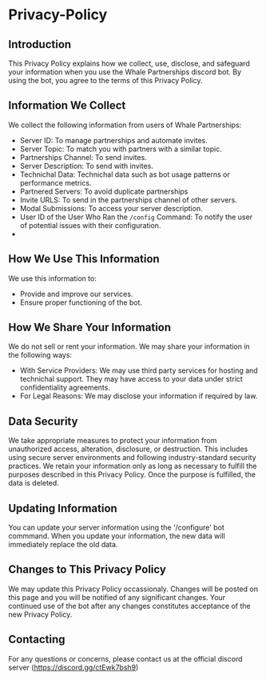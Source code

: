 # Privacy-Policy

## Introduction

This Privacy Policy explains how we collect, use, disclose, and safeguard your information when you use the Whale Partnerships discord bot. By using the bot, you agree to the terms of this Privacy Policy.

## Information We Collect

We collect the following information from users of Whale Partnerships:

- Server ID: To manage partnerships and automate invites.
- Server Topic: To match you with partners with a similar topic.
- Partnerships Channel: To send invites.
- Server Description: To send with invites.
- Technichal Data: Technichal data such as bot usage patterns or performance metrics.
- Partnered Servers: To avoid duplicate partnerships
- Invite URLS: To send in the partnerships channel of other servers.
- Modal Submissions: To access your server description.
- User ID of the User Who Ran the `/config` Command: To notify the user of potential issues with their configuration.
- 

## How We Use This Information

We use this information to:

- Provide and improve our services.
- Ensure proper functioning of the bot.

## How We Share Your Information

We do not sell or rent your information. We may share your information in the following ways:

- With Service Providers: We may use third party services for hosting and technichal support. They may have access to your data under strict confidentiality agreements.
- For Legal Reasons: We may disclose your information if required by law.

## Data Security

We take appropriate measures to protect your information from unauthorized access, alteration, disclosure, or destruction. This includes using secure server environments and following industry-standard security practices. 
We retain your information only as long as necessary to fulfill the purposes described in this Privacy Policy. 
Once the purpose is fulfilled, the data is deleted.

## Updating Information

You can update your server information using the '/configure' bot commmand.
When you update your information, the new data will immediately replace the old data.

## Changes to This Privacy Policy

We may update this Privacy Policy occassionaly. 
Changes will be posted on this page and you will be notified of any significant changes.
Your continued use of the bot after any changes constitutes acceptance of the new Privacy Policy.

## Contacting

For any questions or concerns, please contact us at the official discord server (https://discord.gg/ctEwk7bsh9)
